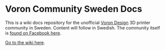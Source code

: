 # Voron Community Sweden Docs

This is a wiki docs repository for the unofficial [Voron Design](https://vorondesign.com/) 3D printer community in Sweden. Content will follow in Swedish. The community itself is [found on Facebook here](https://www.facebook.com/groups/voronsweden).

[Go to the wiki here](/Voron-Community-Sweden/docs/wiki).
